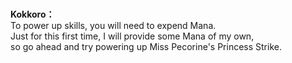 # 

  
**Kokkoro：**  
To power up skills, you will need to expend Mana.  
Just for this first time, I will provide some Mana of my own,  
so go ahead and try powering up Miss Pecorine's Princess Strike.  
